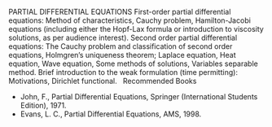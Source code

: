 ---
---
PARTIAL DIFFERENTIAL EQUATIONS
First-order partial differential equations: Method of characteristics, Cauchy
problem, Hamilton-Jacobi equations (including either the Hopf-Lax formula or
introduction to viscosity solutions, as per audience interest).
Second order partial differential equations: The Cauchy problem and
classification of second order equations, Holmgren’s uniqueness theorem;
Laplace equation, Heat equation, Wave equation, Some methods of solutions,
Variables separable method.
Brief introduction to the weak formulation (time permitting): Motivations,
Dirichlet functional.
 
Recommended Books

* John, F., Partial Differential Equations, Springer (International Students
  Edition), 1971.
* Evans, L. C., Partial Differential Equations, AMS, 1998.

